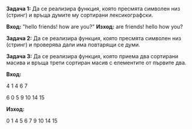**Задача 1:** Да се реализира функция, която пресмята символен низ (стринг) и връща думите му сортирани лексикографски.

**Вход:** "hello friends! how are you?"   **Изход:** are friends! hello how you?

**Задача 2:** Да се реализира функция, която пресмята символен низ (стринг) и проверява дали има повтарящи се думи.

**Задача 3:** Да се реализира функция, която приема два сортирани масива и връща трети сортиран масив с елементите от първите два.

**Вход:** 

4
1 4 6 7

6
0 5 9 10 14 15

 **Изход:**
 
0 1 4 5 6 7 9 10 14 15
